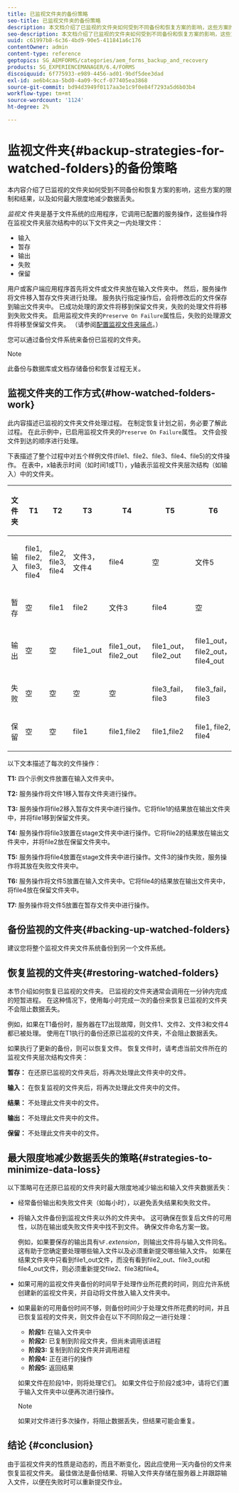 ```yaml
---
title: 已监视文件夹的备份策略
seo-title: 已监视文件夹的备份策略
description: 本文档介绍了已监视的文件夹如何受到不同备份和恢复方案的影响，这些方案的限制和结果，以及如何最大限度地减少数据丢失。
seo-description: 本文档介绍了已监视的文件夹如何受到不同备份和恢复方案的影响，这些方案的限制和结果，以及如何最大限度地减少数据丢失。
uuid: c61997b8-6c36-4bd9-90e5-411841a6c176
contentOwner: admin
content-type: reference
geptopics: SG_AEMFORMS/categories/aem_forms_backup_and_recovery
products: SG_EXPERIENCEMANAGER/6.4/FORMS
discoiquuid: 6f775933-e989-4456-ad01-9bdf5dee3dad
exl-id: ae6b4caa-5bd0-4a09-9ccf-077405ea3868
source-git-commit: bd94d3949f0117aa3e1c9f0e84f7293a5d6b03b4
workflow-type: tm+mt
source-wordcount: '1124'
ht-degree: 2%

---
```


# 监视文件夹{#backup-strategies-for-watched-folders}的备份策略

本内容介绍了已监视的文件夹如何受到不同备份和恢复方案的影响，这些方案的限制和结果，以及如何最大限度地减少数据丢失。

*监视文* 件夹是基于文件系统的应用程序，它调用已配置的服务操作，这些操作将在监视文件夹层次结构中的以下文件夹之一内处理文件：

* 输入
* 暂存
* 输出
* 失败
* 保留

用户或客户端应用程序首先将文件或文件夹放在输入文件夹中。 然后，服务操作将文件移入暂存文件夹进行处理。 服务执行指定操作后，会将修改后的文件保存到输出文件夹中。 已成功处理的源文件将移到保留文件夹，失败的处理文件将移到失败文件夹。 启用监视文件夹的`Preserve On Failure`属性后，失败的处理源文件将移至保留文件夹。 （请参阅[配置监视文件夹端点](/help/forms/using/admin-help/configuring-watched-folder-endpoints.md#configuring-watched-folder-endpoints)。）

您可以通过备份文件系统来备份已监视的文件夹。

>[!NOTE]
>
>此备份与数据库或文档存储备份和恢复过程无关。

## 监视文件夹的工作方式{#how-watched-folders-work}

此内容描述已监视的文件夹文件处理过程。 在制定恢复计划之前，务必要了解此过程。 在此示例中，已启用监视文件夹的`Preserve On Failure`属性。 文件会按文件到达的顺序进行处理。

下表描述了整个过程中对五个样例文件(file1、file2、file3、file4、file5)的文件操作。 在表中，x轴表示时间（如时间1或T1），y轴表示监视文件夹层次结构（如输入）中的文件夹。

<table>
 <thead>
  <tr>
   <th><p>文件夹</p></th> 
   <th><p>T1</p></th> 
   <th><p>T2</p></th> 
   <th><p>T3</p></th> 
   <th><p>T4</p></th> 
   <th><p>T5</p></th> 
   <th><p>T6</p></th> 
   <th><p>T7</p></th> 
  </tr> 
 </thead> 
 <tbody>
  <tr>
   <td><p>输入</p></td> 
   <td><p>file1, file2, file3, file4</p></td> 
   <td><p>file2, file3, file4</p></td> 
   <td><p>文件3，文件4</p></td> 
   <td><p>file4</p></td> 
   <td><p>空</p></td> 
   <td><p>文件5</p></td> 
   <td><p>空</p></td> 
  </tr> 
  <tr>
   <td><p>暂存</p></td> 
   <td><p>空</p></td> 
   <td><p>file1</p></td> 
   <td><p>file2</p></td> 
   <td><p>文件3</p></td> 
   <td><p>file4</p></td> 
   <td><p>空</p></td> 
   <td><p>文件5</p></td> 
  </tr> 
  <tr>
   <td><p>输出</p></td> 
   <td><p>空</p></td> 
   <td><p>空</p></td> 
   <td><p>file1_out</p></td> 
   <td><p>file1_out， file2_out</p></td> 
   <td><p>file1_out， file2_out</p></td> 
   <td><p>file1_out， file2_out， file4_out</p></td> 
   <td><p>file1_out， file2_out， file4_out</p></td> 
  </tr> 
  <tr>
   <td><p>失败</p></td> 
   <td><p>空</p></td> 
   <td><p>空</p></td> 
   <td><p>空</p></td> 
   <td><p>空</p></td> 
   <td><p>file3_fail，file3 </p></td> 
   <td><p>file3_fail，file3 </p></td> 
   <td><p>file3_fail，file3 </p></td> 
  </tr> 
  <tr>
   <td><p>保留</p></td> 
   <td><p>空</p></td> 
   <td><p>空</p></td> 
   <td><p>file1 </p></td> 
   <td><p>file1,file2 </p></td> 
   <td><p>file1,file2 </p></td> 
   <td><p>file1, file2, file4 </p></td> 
   <td><p>file1, file2, file4 </p></td> 
  </tr> 
 </tbody> 
</table>

以下文本描述了每次的文件操作：

**T1:** 四个示例文件放置在输入文件夹中。

**T2:** 服务操作将文件1移入暂存文件夹进行操作。

**T3:** 服务操作将file2移入暂存文件夹中进行操作。它将file1的结果放在输出文件夹中，并将file1移到保留文件夹。

**T4:** 服务操作将file3放置在stage文件夹中进行操作。它将file2的结果放在输出文件夹中，并将file2放在保留文件夹中。

**T5:** 服务操作将file4放置在stage文件夹中进行操作。文件3的操作失败，服务操作将其放在失败文件夹中。

**T6:** 服务操作将文件5放置在输入文件夹中。它将file4的结果放在输出文件夹中，将file4放在保留文件夹中。

**T7:** 服务操作将文件5放置在暂存文件夹中进行操作。

## 备份监视的文件夹{#backing-up-watched-folders}

建议您将整个监视文件夹文件系统备份到另一个文件系统。

## 恢复监视的文件夹{#restoring-watched-folders}

本节介绍如何恢复已监视的文件夹。 已监视的文件夹通常会调用在一分钟内完成的短暂进程。 在这种情况下，使用每小时完成一次的备份来恢复已监视的文件夹不会阻止数据丢失。

例如，如果在T1备份时，服务器在T7出现故障，则文件1、文件2、文件3和文件4都已被处理。 使用在T1执行的备份还原已监视的文件夹，不会阻止数据丢失。

如果执行了更新的备份，则可以恢复文件。 恢复文件时，请考虑当前文件所在的监视文件夹层次结构文件夹：

**暂存：** 在还原已监视的文件夹后，将再次处理此文件夹中的文件。

**输入：** 在恢复监视的文件夹后，将再次处理此文件夹中的文件。

**结果：** 不处理此文件夹中的文件。

**输出：** 不处理此文件夹中的文件。

**保留：** 不处理此文件夹中的文件。

## 最大限度地减少数据丢失的策略{#strategies-to-minimize-data-loss}

以下策略可在还原已监视的文件夹时最大限度地减少输出和输入文件夹数据丢失：

* 经常备份输出和失败文件夹（如每小时），以避免丢失结果和失败文件。
* 将输入文件备份到监视文件夹以外的文件夹中。 这可确保在恢复后文件的可用性，以防在输出或失败文件夹中找不到文件。 确保文件命名方案一致。

   例如，如果要保存的输出具有&#x200B;`%F.`*extension*，则输出文件将与输入文件同名。 这有助于您确定要处理哪些输入文件以及必须重新提交哪些输入文件。 如果在结果文件夹中只看到file1_out文件，而没有看到file2_out、file3_out和file4_out文件，则必须重新提交file2、file3和file4。

* 如果可用的监视文件夹备份的时间早于处理作业所花费的时间，则应允许系统创建新的监视文件夹，并自动将文件放入输入文件夹中。
* 如果最新的可用备份时间不够，则备份时间少于处理文件所花费的时间，并且已恢复监视的文件夹，则文件会在以下不同阶段之一进行处理：

   * **阶段1:** 在输入文件夹中
   * **阶段2:** 已复制到阶段文件夹，但尚未调用该进程
   * **阶段3:** 复制到阶段文件夹并调用进程
   * **阶段4:** 正在进行的操作
   * **阶段5:** 返回结果

   如果文件在阶段1中，则将处理它们。 如果文件位于阶段2或3中，请将它们置于输入文件夹中以便再次进行操作。

   >[!NOTE]
   >
   >如果对文件进行多次操作，将阻止数据丢失，但结果可能会重复。

## 结论 {#conclusion}

由于监视文件夹的性质是动态的，而且不断变化，因此应使用一天内备份的文件来恢复监视文件夹。 最佳做法是备份结果、将输入文件夹存储在服务器上并跟踪输入文件，以便在失败时可以重新提交作业。
